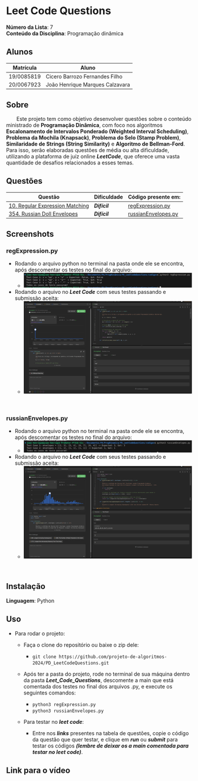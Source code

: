 <!-- **!! Atenção: Renomeie o seu repositório para (Tema)_(NomeDoProjeto). !!** 

Temas:
 - Grafos1
 - Grafos2
 - PD
 - D&C
 - Greed
 - Final 
 
 **!! *Não coloque os nomes dos alunos no título do repositório*. Exemplo de título correto: Grafos2_Labirinto-do-Minotauro !!**
 
 (Apague essa seção) -->

# Leet Code Questions

**Número da Lista**: 7<br>
**Conteúdo da Disciplina**: Programação dinâmica<br>

## Alunos
|Matrícula | Aluno |
| -- | -- |
| 19/0085819  |  Cicero Barrozo Fernandes Filho |
| 20/0067923  |  João Henrique Marques Calzavara |

## Sobre 
&emsp;&emsp;Este projeto tem como objetivo desenvolver questões sobre o conteúdo ministrado de **Programação Dinâmica**, com foco nos algoritmos **Escalonamento de Intervalos Ponderado (Weighted Interval Scheduling)**, **Problema da Mochila (Knapsack)**, **Problema do Selo (Stamp Problem)**, **Similaridade de Strings (String Similarity)** e **Algoritmo de Bellman-Ford**. Para isso, serão elaboradas questões de média ou alta dificuldade, utilizando a plataforma de juíz online ***LeetCode***, que oferece uma vasta quantidade de desafios relacionados a esses temas.


## Questões

|Questão | Dificuldade | Código presente em:|
| -- | -- | -- |
| [10. Regular Expression Matching](https://leetcode.com/problems/regular-expression-matching/description/)  |  ***Difícil*** | [regExpression.py](codigos/regExpression.py) |
| [354. Russian Doll Envelopes](https://leetcode.com/problems/multiply-strings/description/)  |  ***Difícil*** | [russianEnvelopes.py](codigos/russianEnvelopes.py) |

## Screenshots
<!-- Adicione 3 ou mais screenshots do projeto em funcionamento. -->
### regExpression.py
- Rodando o arquivo python no terminal na pasta onde ele se encontra, após descomentar os testes no final do arquivo:
    - ![imagem reg expression terminal](assets/regExpressionTerminal.png)
- Rodando o arquivo no ***Leet Code*** com seus testes passando e submissão aceita:
    - ![imagem erect fence teste](assets/regExpressionSubmit.png)
<br>

### russianEnvelopes.py
- Rodando o arquivo python no terminal na pasta onde ele se encontra, após descomentar os testes no final do arquivo:
    - ![imagem russian envelopes terminal](assets/russianEnvelopesTerminal.png)
- Rodando o arquivo no ***Leet Code*** com seus testes passando e submissão aceita:
    - ![imagem russian envelopes teste](assets/russianEnvelopesSubmit.png)
<br>


## Instalação
**Linguagem**: Python<br>
<!-- **Framework**: (caso exista)<br>
Descreva os pré-requisitos para rodar o seu projeto e os comandos necessários. -->

## Uso 
<!-- Explique como usar seu projeto caso haja algum passo a passo após o comando de execução. -->
- Para rodar o projeto:
    - Faça o clone do repositório ou baixe o zip dele:
        - ```git clone https://github.com/projeto-de-algoritmos-2024/PD_LeetCodeQuestions.git ```
    - Após ter a pasta do projeto, rode no terminal de sua máquina dentro da pasta ***Leet_Code_Questions***,  descomente a main que está comentada dos testes no final dos arquivos .py, e execute os seguintes comandos:
        - ```python3 regExpression.py ```<br>
        - ```python3 russianEnvelopes.py ```<br>

    - Para testar no ***leet code***:
        - Entre nos ***links*** presentes na tabela de questões, copie o código da questão que quer testar, e clique em ***run*** ou ***submit*** para testar os códigos ***(lembre de deixar os a main comentada para testar no leet code)***.

## Link para o vídeo 

<!-- Adicionar link para o vídeo -->
